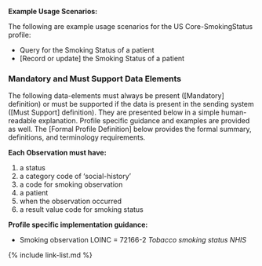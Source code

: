
**Example Usage Scenarios:**

The following are example usage scenarios for the US Core-SmokingStatus
profile:

- Query for the Smoking Status of a patient
- [Record or update] the Smoking Status of a patient

### Mandatory and Must Support Data Elements

The following data-elements must always be present ([Mandatory] definition) or must be supported if the data is present in the sending system ([Must Support] definition). They are presented below in a simple human-readable explanation.  Profile specific guidance and examples are provided as well.  The [Formal Profile Definition] below provides the  formal summary, definitions, and  terminology requirements.  

**Each Observation must have:**

1.  a status
1.  a category code of ‘social-history’
1.  a code for smoking observation
1.  a patient
1.  when the observation occurred
1.  a result value code for smoking status

**Profile specific implementation guidance:**

 - Smoking observation LOINC = 72166-2 *Tobacco smoking status NHIS*

{% include link-list.md %}
